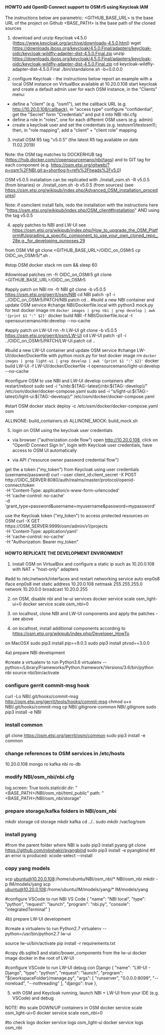#### HOWTO add OpenID Connect support to OSM r5 using Keycloak IAM #### 

The instructions below are parametric:
<GITHUB_BASE_URL> is the base URL of the project on Github
<BASE_PATH> is the base path of the cloned sources

1) download and unzip Keycloak v4.5.0 (https://www.keycloak.org/archive/downloads-4.5.0.html)
wget  https://downloads.jboss.org/keycloak/4.5.0.Final/adapters/keycloak-oidc/keycloak-wildfly-adapter-dist-4.5.0.Final.zip
unzip https://downloads.jboss.org/keycloak/4.5.0.Final/adapters/keycloak-oidc/keycloak-wildfly-adapter-dist-4.5.0.Final.zip
cd keycloak-wildfly-adapter-dist-4.5.0.Final 
./bin/standalone.sh -b=0.0.0.0

2) configure Keycloak - the instructions below report an example with a local OSM instance on VirtualBox available at 10.20.0.108
start keycloak and create a default admin user
for each OSM instance, in the "Clients" menu:
- define a "client" (e.g. "osm1"), set the callback URL (e.g. http://10.20.0.108/callback), in "access type" configure "confidential", get the "Secret" form "Credentials" and put it into NBI nbi.cfg
- define a role in "roles", one for each different OSM users (e.g. admin)
- create a keycloak user and set the credentials (e.g. testosm1/testosm1); then, in "role mapping", add a "client" + "client role" mapping 

3) install OSM R5 tag "v5.0.5" (the latest R5 tag available on date 11.02.2019)

Note: the OSM tag matches to DOCKERHUB tag (https://hub.docker.com/r/opensourcemano/nbi/tags) and to GIT tag for each component (e.g. https://osm.etsi.org/gitweb/?p=osm%2FNBI.git;a=shortlog;h=refs%2Fheads%2Fv5.0)

OSM v5.0.5 installation can be replicated with ./install_osm.sh -R v5.0.5 (from binaries) or ./install_osm.sh -b v5.0.5 (from sources)
(see https://osm.etsi.org/wikipub/index.php/Advanced_OSM_installation_procedures) 

Note: if osmclient install fails, redo the installation with the instructions here "https://osm.etsi.org/wikipub/index.php/OSM_client#Installation" AND using the tag v5.0.5

4) apply patches to NBI and LW-UI
see https://osm.etsi.org/wikipub/index.php/How_to_upgrade_the_OSM_Platform#Upgrading_a_specific_component_to_use_your_own_cloned_repo_.28e.g._for_developing_purposes.29

from OSM VM
git clone <GITHUB_BASE_URL>/OIDC_on_OSMr5
cp OIDC_on_OSMr5/*.sh .

#stop OSM
docker stack rm osm && sleep 60

#download patches
rm -fr OIDC_on_OSMr5
git clone <GITHUB_BASE_URL>/OIDC_on_OSMr5

#apply patch on NBI
rm -fr NBI
git clone -b v5.0.5 https://osm.etsi.org/gerrit/osm/NBI 
cd NBI
patch -p1 -i ../OIDC_on_OSMr5/PATCH/NBI.patch
cd ..
#build a new NBI container and update OSM service
#change NBI/Dockerfile.local with python3 mock.py for test
docker image rm `docker images | grep nbi | grep develop | awk '{print $1 ":" $2}'`
docker build NBI -f NBI/Dockerfile.local -t opensourcemano/nbi:develop --no-cache

#apply patch on LW-UI
rm -fr LW-UI
git clone -b v5.0.5 https://osm.etsi.org/gerrit/osm/LW-UI 
cd LW-UI
patch -p1 -i ../OIDC_on_OSMr5/PATCH/LW-UI.patch
cd ..

#build a new LW-UI container and update OSM service
#change LW-UI/docker/Dockerfile with python mock.py for test
docker image rm `docker images | grep light-ui | grep develop | awk '{print $1 ":" $2}'`
docker build LW-UI -f LW-UI/docker/Dockerfile -t opensourcemano/light-ui:develop --no-cache

#configure OSM to use NBI and LW-UI develop containers after restart/reboot
sudo sed -i "s/nbi\:\${TAG\:-latest}/nbi\:\${TAG\:-develop}/" /etc/osm/docker/docker-compose.yaml
sudo sed -i "s/light-ui\:\${TAG\:-latest}/light-ui\:\${TAG\:-develop}/" /etc/osm/docker/docker-compose.yaml

#start OSM
docker stack deploy -c /etc/osm/docker/docker-compose.yaml osm

ALLINONE: build_containers.sh
ALLINONE_MOCK: build_mock.sh


5) login on OSM using the keycloak user credentials 
- via browser ("authorization code flow")
open http://10.20.0.108, click on "OpenID Connect Sign In", login with Keycloak user credentials, have access to OSM UI automatically

- via API ("resource owner password credential flow")

get the a token ("my_token") from Keycloak using user credentials (username/password)
  curl --user client_id:client_secret -X POST \
  http://OIDC_SERVER:8080/auth/realms/master/protocol/openid-connect/token \
  -H 'Content-Type: application/x-www-form-urlencoded' \
  -H 'cache-control: no-cache' \
  -d 'grant_type=password&username=myusername&password=mypassword'

use the Keycloak token ("my_token") to access protected resources on OSM
  curl -X GET \
  https://OSM_SERVER:9999/osm/admin/v1/projects \
  -H 'Content-Type: application/yaml' \
  -H 'cache-control: no-cache' \
  -H "Authorization: Bearer my_token"
  
  
#### HOWTO REPLICATE THE DEVELOPMENT ENVIRONMENT #### 

1) install OSM on VirtualBox and configure a static ip such as 10.20.0.108 with NAT + "host-only" adapters

#add to /etc/network/interfaces and restart networking service
auto enp0s8
iface enp0s8 inet static
address 10.20.0.108
netmask 255.255.255.0
network 10.20.0.0
broadcast 10.20.0.255

2) on OSM, disable nbi and lw-ui services
docker service scale osm_light-ui=0
docker service scale osm_nbi=0

3) on localhost, clone NBI and LW-UI components and apply the patches - see above

4) on localhost, install additional components according to https://osm.etsi.org/wikipub/index.php/Developer_HowTo

on MacOSX
sudo pip3 install pip==9.0.3
sudo pip3 install ptvsd==3.0.0


4a) prepare NBI development

#create a virtualenv to run Python3.6
virtualenv --python=/Library/Frameworks/Python.framework/Versions/3.6/bin/python nbi
source nbi/bin/activate

### configure gerrit commit-msg hook
curl -Lo NBI/.git/hooks/commit-msg http://osm.etsi.org/gerrit/tools/hooks/commit-msg
chmod u+x NBI/.git/hooks/commit-msg
cp NBI/.gitignore-common NBI/.gitignore
sudo pip3 install -e NBI

### install common
git clone https://osm.etsi.org/gerrit/osm/common
sudo pip3 install -e common

### change references to OSM services in /etc/hosts
10.20.0.108 mongo ro kafka nbi ro-db

### modify NBI/osm_nbi/nbi.cfg
log.screen: True
tools.staticdir.dir: "<BASE_PATH>/NBI/osm_nbi/html_public"
path: "<BASE_PATH>/NBI/osm_nbi/storage"

### prepare storage/kafka folders in NBI/osm_nbi
mkdir storage
cd storage
mkdir kafka
cd ../..
sudo mkdir /var/log/osm

### install pyang
#from the parent folder where NBI is
sudo pip3 install pyang
git clone https://github.com/robshakir/pyangbind
sudo pip3 install -e pyangbind
#if an error is produced: xcode-select --install

### copy yang models
scp ubuntu@10.20.0.108:/home/ubuntu/NBI/osm_nbi/* NBI/osm_nbi
mkdir -p IM/models/yang
scp ubuntu@10.20.0.108:/home/ubuntu/IM/models/yang/* IM/models/yang

#configure VSCode to run NBI
VS Code
{
    "name": "NBI local",
    "type": "python",
    "request": "launch",
    "program": "nbi.py",
    "console": "integratedTerminal"
}

4b) prepare LW-UI development

#create a virtualenv to run Python2.7
virtualenv --python=/usr/bin/python2.7 lw-ui

source lw-ui/bin/activate
pip install -r requirements.txt

#copy db.sqlite3 and static/bower_components from the lw-ui docker image docker in the root of LW-UI

#configure VSCode to run LW-UI
debug con Django
{
    "name": "LW-UI - Django",
    "type": "python",
    "request": "launch",
    "program": "${workspaceFolder}/manage.py",
    "args": [
        "runserver",
        "0.0.0.0:8099",
        "--noreload",
        "--nothreading"
    ],
    "django": true
},


5) with OSM and Keycloak running, launch NBI + LW-UI from your IDE (e.g. VSCode) and debug 


NOTE: 
#to scale DOWN/UP containers in OSM
docker service scale osm_light-ui=0
docker service scale osm_nbi=0

#to check logs
docker service logs osm_light-ui
docker service logs osm_nbi




